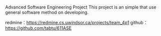 Advanced Software Engineering Project This project is an simple that use general software method on developing.

redmine：https://redmine.cs.uwindsor.ca/projects/team_4p1
github：https://github.com/tabtu/611ASE
